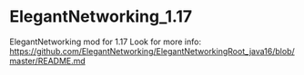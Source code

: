 # ElegantNetworking_1.17
ElegantNetworking mod for 1.17
Look for more info: https://github.com/ElegantNetworking/ElegantNetworkingRoot_java16/blob/master/README.md
